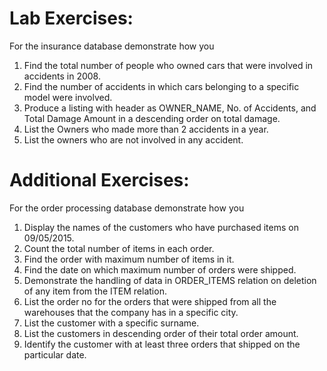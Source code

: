 # Lab Exercises:
For the insurance database demonstrate how you
1. Find the total number of people who owned cars that were involved in accidents in 2008.
2. Find the number of accidents in which cars belonging to a specific model were involved.
3. Produce a listing with header as OWNER_NAME, No. of Accidents, and Total Damage Amount in a descending order on total damage.
4. List the Owners who made more than 2 accidents in a year.
5. List the owners who are not involved in any accident.
# Additional Exercises:
For the order processing database demonstrate how you
1. Display the names of the customers who have purchased items on 09/05/2015.
2. Count the total number of items in each order.
3. Find the order with maximum number of items in it.
4. Find the date on which maximum number of orders were shipped.
5. Demonstrate the handling of data in ORDER_ITEMS relation on deletion of any item from the ITEM relation.
6. List the order no for the orders that were shipped from all the warehouses that the company has in a specific city.
7. List the customer with a specific surname.
8. List the customers in descending order of their total order amount.
9. Identify the customer with at least three orders that shipped on the particular date.

